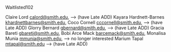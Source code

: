 Waitlisted102


Claire Lord <calord@smith.edu>, --> (have Late ADD)
Kayara Hardnett-Barnes <khardnettbarnes@smith.edu>,
Coco Cornell <cccornell@smith.edu>, --> (have Late ADD)
Glorry Bernard <gbernard@smith.edu>, --> (have Late ADD)
Gracia Bareti <gbareti@smith.edu>,
Bobi Arce Mack <barcemack@smith.edu>,
Monalisa Munia <mmunia@smith.edu>,    --> no longer interested
Marium Tapal <mtapal@smith.edu> --> (have Late ADD)
